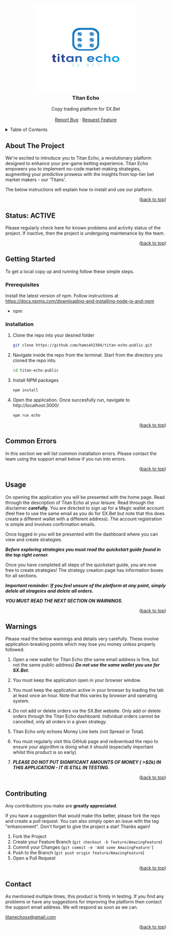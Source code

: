 <!-- Improved compatibility of back to top link: See: https://github.com/othneildrew/Best-README-Template/pull/73 -->
<a name="readme-top"></a>
<!--
*** Thanks for checking out the Best-README-Template. If you have a suggestion
*** that would make this better, please fork the repo and create a pull request
*** or simply open an issue with the tag "enhancement".
*** Don't forget to give the project a star!
*** Thanks again! Now go create something AMAZING! :D
-->



<!-- PROJECT SHIELDS -->
<!--
*** I'm using markdown "reference style" links for readability.
*** Reference links are enclosed in brackets [ ] instead of parentheses ( ).
*** See the bottom of this document for the declaration of the reference variables
*** for contributors-url, forks-url, etc. This is an optional, concise syntax you may use.
*** https://www.markdownguide.org/basic-syntax/#reference-style-links
-->
<!-- PROJECT LOGO -->
<br />
<div align="center">
  <a href="https://github.com/hamzah2304/titan-echo-public" style="padding: 0px;">
    <img src="public/titanechologo.svg" alt="Logo" width="320" height="270" style="padding: 0px;">
  </a>
  
<h3 align="center" style="margin-top: 10px;">Titan Echo</h3>

  <p align="center">
    Copy trading platform for SX.Bet
    <br />
    <br />
    <a href="mailto:titanechosx@gmail.com?subject=Bug%20Report">Report Bug</a>
    ·
    <a href="mailto:titanechosx@gmail.com?subject=Feature%20Request">Request Feature</a>
  </p>
</div>



<!-- TABLE OF CONTENTS -->
<details>
  <summary>Table of Contents</summary>
  <ol>
    <li>
      <a href="#about-the-project">About The Project</a>
      <a href="#status">Status</a>
    </li>
    <li>
      <a href="#getting-started">Getting Started</a>
      <ul>
        <li><a href="#prerequisites">Prerequisites</a></li>
        <li><a href="#installation">Installation</a></li>
        <li><a href="#common-errors">Common Errors</a></li>
      </ul>
    </li>
    <li><a href="#usage">Usage</a></li>
    <li><a href="#usage">Warnings - MUST READ</a></li>
    <li><a href="#contributing">Contributing</a></li>
    <li><a href="#license">License</a></li>
    <li><a href="#contact">Contact</a></li>
  </ol>
</details>



<!-- ABOUT THE PROJECT -->
## About The Project

We're excited to introduce you to Titan Echo, a revolutionary platform designed to enhance your pre-game betting experience. Titan Echo empowers you to implement no-code market-making strategies, augmenting your predictive prowess with the insights from top-tier bet market makers - our 'Titans'.

The below instructions will explain how to install and use our platform. 

<p align="right">(<a href="#readme-top">back to top</a>)</p>



<!-- STATUS -->
## Status: ACTIVE

Please regularly check here for known problems and activity status of the project. If inactive, then the project is undergoing maintenance by the team. 

<p align="right">(<a href="#readme-top">back to top</a>)</p>



<!-- GETTING STARTED -->
## Getting Started

To get a local copy up and running follow these simple steps.

### Prerequisites

Install the latest version of npm. Follow instructions at https://docs.npmjs.com/downloading-and-installing-node-js-and-npm
* npm

### Installation

1. Clone the repo into your desired folder
   ```sh
   git clone https://github.com/hamzah2304/titan-echo-public.git
   ```
2. Navigate inside the repo from the terminal. Start from the directory you cloned the repo into. 
   ```sh
   cd titan-echo-public
   ```
2. Install NPM packages
   ```sh
   npm install
   ```
3. Open the application. Once succesfully run, navigate to http://localhost:3000/
   ```sh
   npm run echo
   ```

<p align="right">(<a href="#readme-top">back to top</a>)</p>



<!-- COMMON ERRORS -->
## Common Errors

In this section we will list common installation errors. Please contact the team using the support email below if you run into errors. 

<p align="right">(<a href="#readme-top">back to top</a>)</p>



<!-- USAGE EXAMPLES -->
## Usage

On opening the application you will be presented with the home page. Read through the description of Titan Echo at your leisure. Read through the disclaimer <b>carefully</b>. You are directed to sign up for a Magic wallet account (feel free to use the same email as you do for SX.Bet but note that this does create a different wallet with a different address). The account registration is simple and involves confirmation emails. 

Once logged in you will be presented with the dashboard where you can view and create strategies. 

***Before exploring strategies you must read the quickstart guide found in the top right corner.***

Once you have completed all steps of the quickstart guide, you are now free to create strategies! The strategy creation page has information boxes for all sections. 

***Important reminder: If you feel unsure of the platform at any point, simply delele all strageies and delete all orders.***

***YOU MUST READ THE NEXT SECTION ON WARNINGS.***

<p align="right">(<a href="#readme-top">back to top</a>)</p>

<!-- WARNINGS -->
## Warnings

Please read the below warnings and details very carefully. These involve application-breaking points which may lose you money unless properly followed. 

1. Open a new wallet for Titan Echo (the same email address is fine, but not the same public address) ***Do not use the same wallet you use for SX.Bet.***

2. You must keep the application open in your browser window.

3. You must keep the application active in your browser by loading the tab at least once an hour. Note that this varies by browser and operating system. 

4. Do not add or delete orders via the SX.Bet website. Only add or delete orders through the Titan Echo dashboard. Individual orders cannot be cancelled, only all orders in a given strategy. 

5. Titan Echo only echoes Money Line bets (not Spread or Total). 

6. You must regularly visit this GitHub page and redownload the repo to ensure your algorithm is doing what it should (especially important whilst this product is so early).

7. ***PLEASE DO NOT PUT SIGNIFICANT AMOUNTS OF MONEY ( >$2k) IN THIS APPLICATION - IT IS STILL IN TESTING.***

<p align="right">(<a href="#readme-top">back to top</a>)</p>



<!-- CONTRIBUTING -->
## Contributing

Any contributions you make are **greatly appreciated**.

If you have a suggestion that would make this better, please fork the repo and create a pull request. You can also simply open an issue with the tag "enhancement".
Don't forget to give the project a star! Thanks again!

1. Fork the Project
2. Create your Feature Branch (`git checkout -b feature/AmazingFeature`)
3. Commit your Changes (`git commit -m 'Add some AmazingFeature'`)
4. Push to the Branch (`git push origin feature/AmazingFeature`)
5. Open a Pull Request

<p align="right">(<a href="#readme-top">back to top</a>)</p>



<!-- CONTACT -->
## Contact

As mentioned multiple times, this product is firmly in testing. If you find any problems or have any suggestions for improving the platform then contact the support email address. We will respond as soon as we can. 

titanechosx@gmail.com

<p align="right">(<a href="#readme-top">back to top</a>)</p>


<!-- MARKDOWN LINKS & IMAGES -->
<!-- https://www.markdownguide.org/basic-syntax/#reference-style-links -->
[contributors-shield]: https://img.shields.io/github/contributors/hamzah2304/titan-echo-public.svg?style=for-the-badge
[contributors-url]: https://github.com/hamzah2304/titan-echo-public/graphs/contributors
[forks-shield]: https://img.shields.io/github/forks/hamzah2304/titan-echo-public.svg?style=for-the-badge
[forks-url]: https://github.com/hamzah2304/titan-echo-public/network/members
[stars-shield]: https://img.shields.io/github/stars/hamzah2304/titan-echo-public.svg?style=for-the-badge
[stars-url]: https://github.com/hamzah2304/titan-echo-public/stargazers
[issues-shield]: https://img.shields.io/github/issues/hamzah2304/titan-echo-public.svg?style=for-the-badge
[issues-url]: https://github.com/hamzah2304/titan-echo-public/issues
[license-shield]: https://img.shields.io/github/license/hamzah2304/titan-echo-public.svg?style=for-the-badge
[license-url]: https://github.com/hamzah2304/titan-echo-public/LICENSE.txt
[product-screenshot]: images/screenshot.png
[Next.js]: https://img.shields.io/badge/next.js-000000?style=for-the-badge&logo=nextdotjs&logoColor=white
[Next-url]: https://nextjs.org/
[React.js]: https://img.shields.io/badge/React-20232A?style=for-the-badge&logo=react&logoColor=61DAFB
[React-url]: https://reactjs.org/


